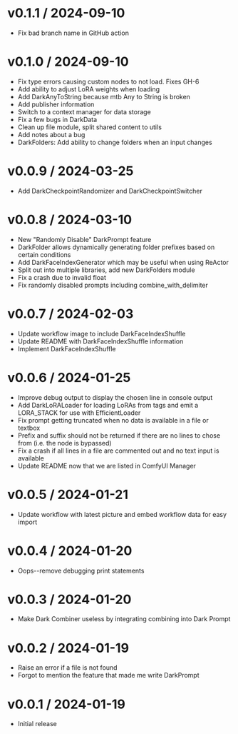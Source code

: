 
v0.1.1 / 2024-09-10
==================

  * Fix bad branch name in GitHub action

v0.1.0 / 2024-09-10
==================

  * Fix type errors causing custom nodes to not load.  Fixes GH-6
  * Add ability to adjust LoRA weights when loading
  * Add DarkAnyToString because mtb Any to String is broken
  * Add publisher information
  * Switch to a context manager for data storage
  * Fix a few bugs in DarkData
  * Clean up file module, split shared content to utils
  * Add notes about a bug
  * DarkFolders: Add ability to change folders when an input changes

v0.0.9 / 2024-03-25
==================

  * Add DarkCheckpointRandomizer and DarkCheckpointSwitcher

v0.0.8 / 2024-03-10
==================

  * New "Randomly Disable" DarkPrompt feature
  * DarkFolder allows dynamically generating folder prefixes based on certain conditions
  * Add DarkFaceIndexGenerator which may be useful when using ReActor
  * Split out into multiple libraries, add new DarkFolders module
  * Fix a crash due to invalid float
  * Fix randomly disabled prompts including combine_with_delimiter

v0.0.7 / 2024-02-03
===================

  * Update workflow image to include DarkFaceIndexShuffle
  * Update README with DarkFaceIndexShuffle information
  * Implement DarkFaceIndexShuffle

v0.0.6 / 2024-01-25
===================

  * Improve debug output to display the chosen line in console output
  * Add DarkLoRALoader for loading LoRAs from tags and emit a LORA_STACK for use with EfficientLoader
  * Fix prompt getting truncated when no data is available in a file or textbox
  * Prefix and suffix should not be returned if there are no lines to chose from (i.e. the node is bypassed)
  * Fix a crash if all lines in a file are commented out and no text input is available
  * Update README now that we are listed in ComfyUI Manager

v0.0.5 / 2024-01-21
===================

  * Update workflow with latest picture and embed workflow data for easy import

v0.0.4 / 2024-01-20
===================

  * Oops--remove debugging print statements

v0.0.3 / 2024-01-20
===================

  * Make Dark Combiner useless by integrating combining into Dark Prompt

v0.0.2 / 2024-01-19
===================

  * Raise an error if a file is not found
  * Forgot to mention the feature that made me write DarkPrompt

v0.0.1 / 2024-01-19
===================

  * Initial release
